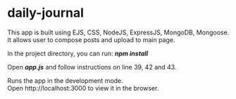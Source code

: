 # daily-journal

This app is built using EJS, CSS, NodeJS, ExpressJS, MongoDB, Mongoose.  
It allows user to compose posts and upload to main page.

In the project directory, you can run: **_npm install_**

Open **_app.js_** and follow instructions on line 39, 42 and 43.

Runs the app in the development mode.  
Open http://localhost:3000 to view it in the browser.
